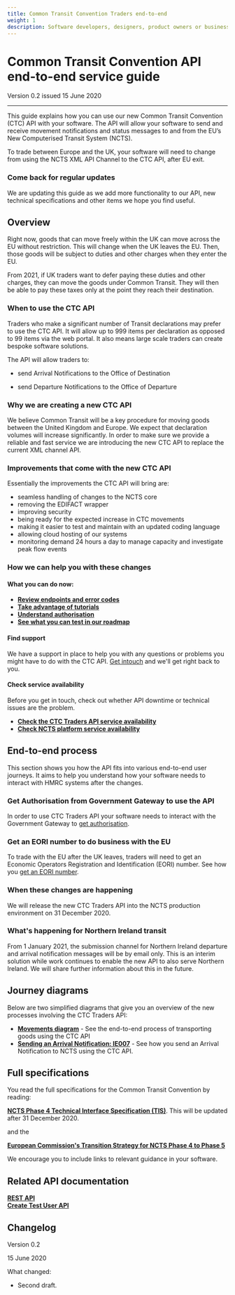 ```yaml
---
title: Common Transit Convention Traders end-to-end
weight: 1
description: Software developers, designers, product owners or business analysts. Integrate your software with Common Transit Convention Traders API.
---
```


# Common Transit Convention API end-to-end service guide

Version 0.2 issued 15 June 2020
***

This guide explains how you can use our new Common Transit Convention (CTC) API with your software. The API will allow your software to send and receive movement notifications and status messages to and from the EU’s New Computerised Transit System (NCTS). 

To trade between Europe and the UK, your software will need to change from using the NCTS XML API Channel to the CTC API, after EU exit.

### Come back for regular updates

We are updating this guide as we add more functionality to our API, new technical specifications and other items we hope you find useful. 

## Overview

Right now, goods that can move freely  within the UK can move across the EU without restriction. This will change when the UK leaves the EU. Then, those goods will be subject to duties and other charges when they enter the EU.

From 2021, if UK traders want to defer paying these duties and other charges, they can move the goods under Common Transit. They will then be able to pay these taxes only at the point they reach their destination.



### When to use the CTC API

Traders who make a significant number of Transit declarations may prefer to use the CTC API. It will  allow up to 999 items per declaration as opposed to 99 items via the web portal. It also means large scale traders can create bespoke software solutions. 

The API will allow traders to:

- send Arrival Notifications to the Office of Destination

- send Departure Notifications to the Office of Departure


### Why we are creating a new CTC API

We believe Common Transit will be a key procedure for moving goods between the United Kingdom and Europe. We expect that declaration volumes will increase significantly. In order to make sure we provide a reliable and fast service we are introducing the new CTC API to replace the current XML channel API.


### Improvements that come with the new CTC API

Essentially the improvements the CTC API will bring are:  
- seamless handling of changes to the NCTS core
- removing the EDIFACT wrapper
- improving security
- being ready for  the expected increase in CTC movements
- making it easier to test and maintain with an updated coding language
- allowing  cloud hosting of our systems
- monitoring demand 24 hours a day to manage capacity and investigate peak flow events



### How we can help you with these changes

#### What you can do now: 
- **[Review endpoints and error codes](https://developer.qa.tax.service.gov.uk/api-documentation/docs/api/service/common-transit-convention-traders/1.0)**  
- **[Take advantage of tutorials](https://developer.qa.tax.service.gov.uk/api-documentation/docs/tutorials)** 
- **[Understand authorisation](https://developer.qa.tax.service.gov.uk/api-documentation/docs/authorisation)**
- **[See what you can test in our roadmap](https://developer.qa.tax.service.gov.uk/roadmaps/common-transit-convention-traders-roadmap/#backlog)**

#### Find support
We have a support in place to help you with any questions or problems you might have to do with the CTC API. [Get intouch](documentation/get-support.html) and we'll get right back to you. 


#### Check service availability
Before you get in touch, check out whether API downtime or technical issues are the problem.
- **[Check the CTC Traders API service availability](https://api-platform-status.production.tax.service.gov.uk/?_ga=2.145121908.112811846.1587044117-960820992.1580203223)**    
- **[Check NCTS platform service availability](https://www.gov.uk/government/publications/new-computerised-transit-system-ncts-web-service-availability-and-issues/new-computerised-transit-system-ncts-web-service-availability-and-issues)**

 
## End-to-end process

This section shows you how the API fits into various end-to-end user journeys. It aims to help you understand how your software needs to interact with HMRC systems after the changes.


### Get Authorisation from Government Gateway to use the API

In order to use CTC Traders API your software needs to interact with the Government Gateway to [get authorisation](https://developer.service.hmrc.gov.uk/api-documentation/docs/authorisation).


### Get an EORI number to do business with the EU

To trade with the EU after the UK leaves, traders will need to get an Economic Operators Registration and Identification (EORI) number. See how you [get an EORI number](https://www.gov.uk/eori).


### When these changes are happening 

We will release the new CTC Traders API into the NCTS production environment on 31 December 2020.

### What's happening for Northern Ireland transit

From 1 January 2021, the submission channel for Northern Ireland departure and arrival notification messages will be by email only. This is an interim solution while work continues to enable the new API to also serve Northern Ireland. We will share further information about this in the future.


## Journey diagrams
Below are two simplified diagrams that give you an overview of the new processes involving the CTC Traders API:

- **[Movements diagram](documentation/movements-diagram.html)** - See the end-to-end process of transporting goods using the CTC API
- **[Sending an Arrival Notification: IE007](documentation/arrivals-diagram.html)** - See how you send an Arrival Notification to NCTS using the CTC API.  


## Full specifications
You read the full specifications for the Common Transit Convention by reading:

**[NCTS Phase 4 Technical Interface Specification (TIS)](https://www.gov.uk/government/publications/new-computerised-transit-system-technical-specifications)**. This will be updated after 31 December 2020.

and the 

**[European Commission's Transition Strategy for NCTS Phase 4 to Phase 5](https://www.clecat.org/media/Transit%20transition%20strategy%20document.pdf)**

We encourage you to include links to relevant guidance in your software.





## Related API documentation
<!--- Section owner: MTD Programme --->

  **[REST API](https://developer.service.hmrc.gov.uk/api-documentation/docs/api/service/common-transit-convention-traders/1.0)**  
  **[Create Test User API](https://developer.service.hmrc.gov.uk/api-documentation/docs/api/service/api-platform-test-user/1.0)**

## Changelog
<!--- Section owner: MTD Programme --->

Version 0.2

15 June 2020

What changed:

* Second draft.
